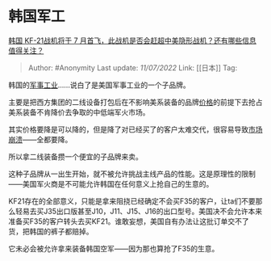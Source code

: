 # 韩国军工
[韩国 KF-21战机将于 7 月首飞，此战机是否会赶超中美隐形战机？还有哪些信息值得关注？](https://www.zhihu.com/question/541605325/answer/2562152927)

> Author: #Anonymity 
> Last update: *11/07/2022* 
> Link: [[日本]]
> Tag: 

韩国的[军事工业](https://www.zhihu.com/search?q=%E5%86%9B%E4%BA%8B%E5%B7%A5%E4%B8%9A&search_source=Entity&hybrid_search_source=Entity&hybrid_search_extra=%7B%22sourceType%22%3A%22answer%22%2C%22sourceId%22%3A2562152927%7D)……说白了是美国军事工业的一个子品牌。

主要是把西方集团的二线设备打包后在不影响美系装备的品牌[价格](https://www.zhihu.com/search?q=%E4%BB%B7%E6%A0%BC&search_source=Entity&hybrid_search_source=Entity&hybrid_search_extra=%7B%22sourceType%22%3A%22answer%22%2C%22sourceId%22%3A2562152927%7D)的前提下去抢占美系装备不肯降价去争取的中低端军火市场。

其实价格要降是可以降的，但是降了对已经买了的客户太难交代，很容易导致[市场崩溃](https://www.zhihu.com/search?q=%E5%B8%82%E5%9C%BA%E5%B4%A9%E6%BA%83&search_source=Entity&hybrid_search_source=Entity&hybrid_search_extra=%7B%22sourceType%22%3A%22answer%22%2C%22sourceId%22%3A2562152927%7D)——全都要降。

所以拿二线装备攒一个便宜的子品牌来卖。

这种子品牌从一出生开始，就不被允许挑战主线产品的性能。这是原理性的限制——美国军火商是不可能允许韩国在任何意义上抢自己的生意的。

KF21存在的全部意义，只能是拿来阻挠已经确定不会买F35的客户，让ta们不要那么轻易去买J35出口版甚至J10，J11、J15、J16的出口型号。美国决不会允许本来准备买F35的客户转头去买KF21。谁敢妄想，美国自有办法让这批订单交不了货，把韩国的裤子都赔掉。

它未必会被允许拿来装备韩国空军——因为那也算抢了F35的生意。

